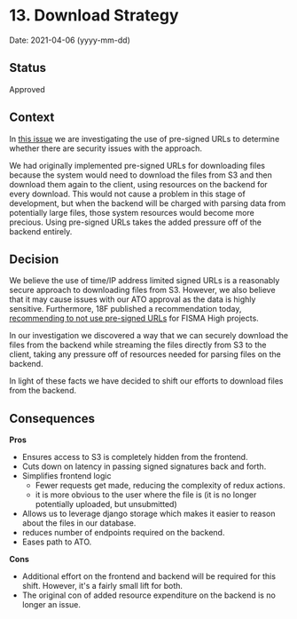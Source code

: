 # 13. Download Strategy

Date: 2021-04-06 (yyyy-mm-dd)

## Status

Approved

## Context

In [this issue](https://github.com/raft-tech/TANF-app/issues/771) we are investigating the use of pre-signed URLs to determine whether there are security issues with the approach.

We had originally implemented pre-signed URLs for downloading files because the system would need to download the files from S3 and then download them again to the client, using resources on the backend for every download. This would not cause a problem in this stage of development, but when the backend will be charged with parsing data from potentially large files, those system resources would become more precious. Using pre-signed URLs takes the added pressure off of the backend entirely.

## Decision

We believe the use of time/IP address limited signed URLs is a reasonably secure approach to downloading files from S3. However, we also believe that it may cause issues with our ATO approval as the data is highly sensitive. Furthermore, 18F published a recommendation today, [recommending to not use pre-signed URLs](https://engineering.18f.gov/security/cloud-services/) for FISMA High projects.

In our investigation we discovered a way that we can securely download the files from the backend while streaming the files directly from S3 to the client, taking any pressure off of resources needed for parsing files on the backend. 

In light of these facts we have decided to shift our efforts to download files from the backend.

## Consequences

**Pros**
- Ensures access to S3 is completely hidden from the frontend.
- Cuts down on latency in passing signed signatures back and forth.
- Simplifies frontend logic
    - Fewer requests get made, reducing the complexity of redux actions.
    - it is more obvious to the user where the file is (it is no longer potentially uploaded, but unsubmitted)
- Allows us to leverage django storage which makes it easier to reason about the files in our database.
- reduces number of endpoints required on the backend.
- Eases path to ATO.


**Cons**
- Additional effort on the frontend and backend will be required for this shift. However, it's a fairly small lift for both.
- The original con of added resource expenditure on the backend is no longer an issue.
